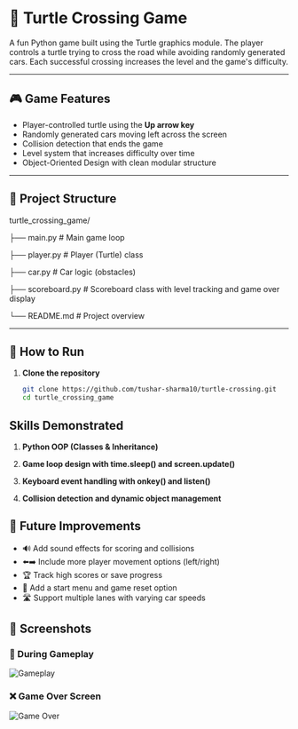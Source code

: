 # 🐢 Turtle Crossing Game

A fun Python game built using the Turtle graphics module. The player controls a turtle trying to cross the road while avoiding randomly generated cars. 
Each successful crossing increases the level and the game's difficulty.

---

## 🎮 Game Features

- Player-controlled turtle using the **Up arrow key**
- Randomly generated cars moving left across the screen
- Collision detection that ends the game
- Level system that increases difficulty over time
- Object-Oriented Design with clean modular structure

---

## 📁 Project Structure

turtle_crossing_game/

├── main.py # Main game loop

├── player.py # Player (Turtle) class

├── car.py # Car logic (obstacles)

├── scoreboard.py # Scoreboard class with level tracking and game over display

└── README.md # Project overview


---

## 🚀 How to Run

1. **Clone the repository**  
   ```bash
   git clone https://github.com/tushar-sharma10/turtle-crossing.git
   cd turtle_crossing_game

## Skills Demonstrated

1. **Python OOP (Classes & Inheritance)**

2. **Game loop design with time.sleep() and screen.update()**

3. **Keyboard event handling with onkey() and listen()**

4. **Collision detection and dynamic object management**

## 🧠 Future Improvements

- 🔊 Add sound effects for scoring and collisions  
- ⬅️➡️ Include more player movement options (left/right)  
- 🏆 Track high scores or save progress  
- 🏁 Add a start menu and game reset option  
- 🛣 Support multiple lanes with varying car speeds

## 📸 Screenshots

### 🐢 During Gameplay
![Gameplay](screenshots/Screenshot2.png)

### ❌ Game Over Screen
![Game Over](screenshots/Screenshot1.png)





